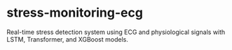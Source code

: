 # stress-monitoring-ecg
Real-time stress detection system using ECG and physiological signals with LSTM, Transformer, and XGBoost models.
